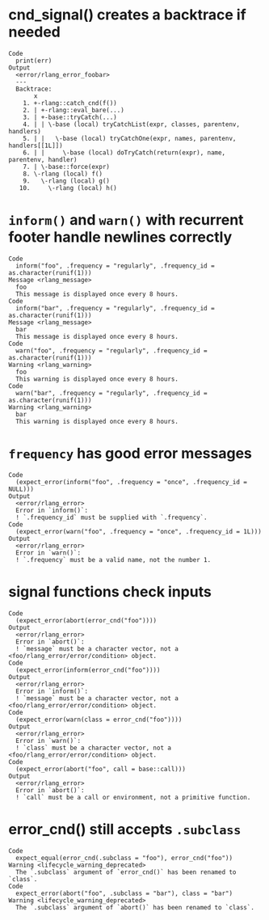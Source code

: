 # cnd_signal() creates a backtrace if needed

    Code
      print(err)
    Output
      <error/rlang_error_foobar>
      ---
      Backtrace:
           x
        1. +-rlang::catch_cnd(f())
        2. | +-rlang::eval_bare(...)
        3. | +-base::tryCatch(...)
        4. | | \-base (local) tryCatchList(expr, classes, parentenv, handlers)
        5. | |   \-base (local) tryCatchOne(expr, names, parentenv, handlers[[1L]])
        6. | |     \-base (local) doTryCatch(return(expr), name, parentenv, handler)
        7. | \-base::force(expr)
        8. \-rlang (local) f()
        9.   \-rlang (local) g()
       10.     \-rlang (local) h()

# `inform()` and `warn()` with recurrent footer handle newlines correctly

    Code
      inform("foo", .frequency = "regularly", .frequency_id = as.character(runif(1)))
    Message <rlang_message>
      foo
      This message is displayed once every 8 hours.
    Code
      inform("bar", .frequency = "regularly", .frequency_id = as.character(runif(1)))
    Message <rlang_message>
      bar
      This message is displayed once every 8 hours.
    Code
      warn("foo", .frequency = "regularly", .frequency_id = as.character(runif(1)))
    Warning <rlang_warning>
      foo
      This warning is displayed once every 8 hours.
    Code
      warn("bar", .frequency = "regularly", .frequency_id = as.character(runif(1)))
    Warning <rlang_warning>
      bar
      This warning is displayed once every 8 hours.

# `frequency` has good error messages

    Code
      (expect_error(inform("foo", .frequency = "once", .frequency_id = NULL)))
    Output
      <error/rlang_error>
      Error in `inform()`:
      ! `.frequency_id` must be supplied with `.frequency`.
    Code
      (expect_error(warn("foo", .frequency = "once", .frequency_id = 1L)))
    Output
      <error/rlang_error>
      Error in `warn()`:
      ! `.frequency` must be a valid name, not the number 1.

# signal functions check inputs

    Code
      (expect_error(abort(error_cnd("foo"))))
    Output
      <error/rlang_error>
      Error in `abort()`:
      ! `message` must be a character vector, not a <foo/rlang_error/error/condition> object.
    Code
      (expect_error(inform(error_cnd("foo"))))
    Output
      <error/rlang_error>
      Error in `inform()`:
      ! `message` must be a character vector, not a <foo/rlang_error/error/condition> object.
    Code
      (expect_error(warn(class = error_cnd("foo"))))
    Output
      <error/rlang_error>
      Error in `warn()`:
      ! `class` must be a character vector, not a <foo/rlang_error/error/condition> object.
    Code
      (expect_error(abort("foo", call = base::call)))
    Output
      <error/rlang_error>
      Error in `abort()`:
      ! `call` must be a call or environment, not a primitive function.

# error_cnd() still accepts `.subclass`

    Code
      expect_equal(error_cnd(.subclass = "foo"), error_cnd("foo"))
    Warning <lifecycle_warning_deprecated>
      The `.subclass` argument of `error_cnd()` has been renamed to `class`.
    Code
      expect_error(abort("foo", .subclass = "bar"), class = "bar")
    Warning <lifecycle_warning_deprecated>
      The `.subclass` argument of `abort()` has been renamed to `class`.

